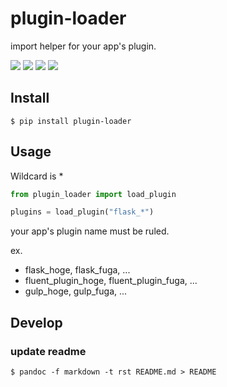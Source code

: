 # plugin-loader

import helper for your app's plugin.


[![](https://pypip.in/v/plugin-loader/badge.svg)](https://pypi.python.org/pypi/plugin-loader/)
[![](https://pypip.in/egg/plugin-loader/badge.svg)](https://pypi.python.org/pypi/plugin-loader/)
[![](https://pypip.in/wheel/plugin-loader/badge.svg)](https://pypi.python.org/pypi/plugin-loader/)
[![](https://pypip.in/license/plugin-loader/badge.svg)](https://pypi.python.org/pypi/plugin-loader/)

## Install

`$ pip install plugin-loader`

## Usage

Wildcard is *

```python
from plugin_loader import load_plugin

plugins = load_plugin("flask_*")
```

your app's plugin name must be ruled.

ex.

+ flask_hoge, flask_fuga, ...
+ fluent_plugin_hoge, fluent_plugin_fuga, ...
+ gulp_hoge, gulp_fuga, ...

## Develop

### update readme

`$ pandoc -f markdown -t rst README.md > README`
